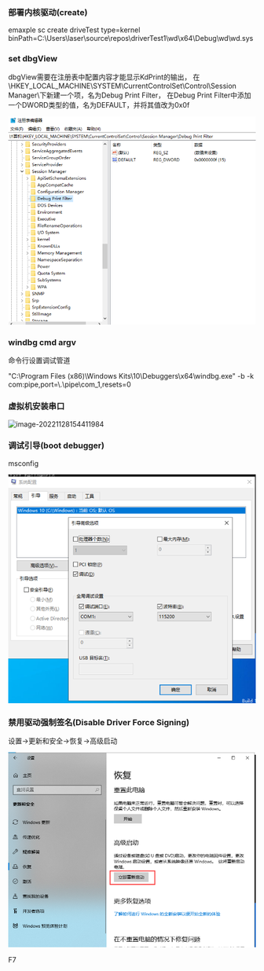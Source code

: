 ### 部署内核驱动(create)
emaxple
sc create driveTest type=kernel binPath=C:\Users\laser\source\repos\driverTest1\wd\x64\Debug\wd\wd.sys



### set dbgView

dbgView需要在注册表中配置内容才能显示KdPrint的输出，
在\HKEY_LOCAL_MACHINE\SYSTEM\CurrentControlSet\Control\Session Manager\下新建一个项，名为Debug Print Filter，
在Debug Print Filter中添加一个DWORD类型的值，名为DEFAULT，并将其值改为0x0f

![image-20220830213908897](./image-20220830213908897.png)

### windbg cmd argv

命令行设置调试管道

"C:\Program Files (x86)\Windows Kits\10\Debuggers\x64\windbg.exe" -b -k com:pipe,port=\\.\pipe\com_1,resets=0

### 虚拟机安装串口

![image-20221128154411984](C:\Users\usher\Desktop\kernal-study\1.Ready\image-20221128154411984.png)



### 调试引导(boot debugger)

msconfig

![image-20220830213715783](./image-20220830213715783.png)



### 禁用驱动强制签名(Disable Driver Force Signing)

设置->更新和安全->恢复->高级启动

![image-20220830213838319](./image-20220830213838319.png)

F7

